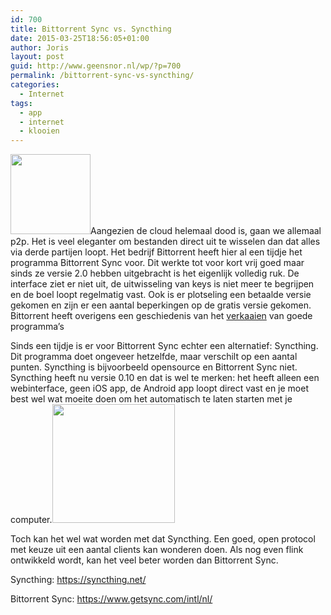 ```yaml
---
id: 700
title: Bittorrent Sync vs. Syncthing
date: 2015-03-25T18:56:05+01:00
author: Joris
layout: post
guid: http://www.geensnor.nl/wp/?p=700
permalink: /bittorrent-sync-vs-syncthing/
categories:
  - Internet
tags:
  - app
  - internet
  - klooien
---
```

<img class="alignleft" src="https://avatars1.githubusercontent.com/u/7628018?v=3&s=400" alt="" width="128" height="128" />Aangezien de cloud helemaal dood is, gaan we allemaal p2p. Het is veel eleganter om bestanden direct uit te wisselen dan dat alles via derde partijen loopt. Het bedrijf Bittorrent heeft hier al een tijdje het programma Bittorrent Sync voor. Dit werkte tot voor kort vrij goed maar sinds ze versie 2.0 hebben uitgebracht is het eigenlijk volledig ruk. De interface ziet er niet uit, de uitwisseling van keys is niet meer te begrijpen en de boel loopt regelmatig vast. Ook is er plotseling een betaalde versie gekomen en zijn er een aantal beperkingen op de gratis versie gekomen. Bittorrent heeft overigens een geschiedenis van het [verkaaien](https://tweakers.net/nieuws/101750/nieuwe-versie-utorrent-levert-cryptocoin-miner-mee.html) van goede programma&#8217;s

Sinds een tijdje is er voor Bittorrent Sync echter een alternatief: Syncthing. Dit programma doet ongeveer hetzelfde, maar verschilt op een aantal punten. Syncthing is bijvoorbeeld opensource en Bittorrent Sync niet. Syncthing heeft nu versie 0.10 en dat is wel te merken: het heeft alleen een webinterface, geen iOS app, de Android app loopt direct vast en je moet best wel wat moeite doen om het automatisch te laten starten met je computer.<img class="alignright" src="http://cdn.redmondpie.com/wp-content/uploads/2013/11/BT-Sync-iOS.png" alt="" width="196" height="190" />

Toch kan het wel wat worden met dat Syncthing. Een goed, open protocol met keuze uit een aantal clients kan wonderen doen. Als nog even flink ontwikkeld wordt, kan het veel beter worden dan Bittorrent Sync.

Syncthing: <a title="https://syncthing.net/" href="https://syncthing.net/" target="_blank">https://syncthing.net/</a>

Bittorrent Sync: <a title="https://www.getsync.com/intl/nl/" href="https://www.getsync.com/intl/nl/" target="_blank">https://www.getsync.com/intl/nl/</a>